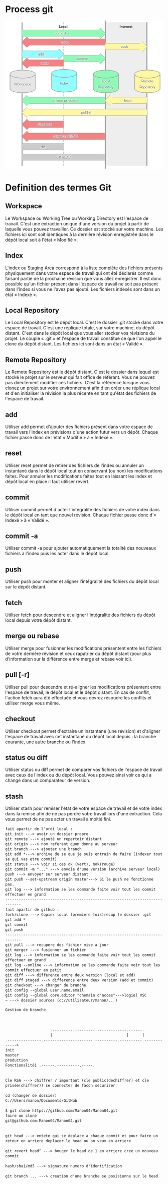 # Process git
![Process git](git.png "git") 

# Definition des termes Git

## Workspace
Le Workspace ou Working Tree ou Working Directory est l'espace de travail. C'est une extraction unique d'une version du projet à partir de laquelle vous pouvez travailler. Ce dossier est stocké sur votre machine. Les fichiers ici sont soit identiques à la dernière révision enregistrée dans le dépôt local soit à l'état « Modifié ».

## Index
L'index ou Staging Area correspond à la liste complète des fichiers présents physiquement dans votre espace de travail qui ont été déclarés comme faisant partie de la prochaine révision que vous allez enregistrer. Il est donc possible qu'un fichier présent dans l'espace de travail ne soit pas présent dans l'index si vous ne l'avez pas ajouté. Les fichiers indexés sont dans un état « Indexé ».

## Local Repository
Le Local Repository est le dépôt local. C'est le dossier .git stocké dans votre espace de travail. C'est une réplique totale, sur votre machine, du dépôt distant. C'est dans le dépôt local que vous aller stocker vos révisions du projet. Le couple « .git » et l'espace de travail constitue ce que l'on appel le clone du dépôt distant. Les fichiers ici sont dans un état « Validé ».

## Remote Repository
Le Remote Repository est le dépôt distant. C'est le dossier dans lequel est stocké le projet sur le serveur qui fait office de référant. Vous ne pouvez pas directement modifier ces fichiers. C'est la référence lorsque vous clonez un projet sur votre environnement afin d'en créer une réplique local et d'en initialiser la révision la plus récente en tant qu'état des fichiers de l'espace de travail.

## add
Utiliser add permet d'ajouter des fichiers présent dans votre espace de travail vers l'index en prévisions d'une action futur vers un dépôt. Chaque fichier passe donc de l'état « Modifié » à « Indexé ».

## reset
Utiliser reset permet de retirer des fichiers de l'index ou annuler un instantané dans le dépôt local tout en conservant (ou non) les modifications faites. Pour annuler les modifications faites tout en laissant les index et dépôt local en place il faut utiliser revert.

## commit
Utiliser commit permet d'acter l'intégralité des fichiers de votre index dans le dépôt local en tant que nouvel révision. Chaque fichier passe donc d'« Indexé » à « Validé ».

## commit -a
Utiliser commit -a pour ajouter automatiquement la totalité des nouveaux fichiers à l'index puis les acter dans le dépôt local.

## push
Utiliser push pour monter et aligner l'intégralité des fichiers du dépôt local sur le dépôt distant.

## fetch
Utiliser fetch pour descendre et aligner l'intégralité des fichiers du dépôt local depuis votre dépôt distant.

## merge ou rebase
Utiliser merge pour fusionner les modifications présentent entre les fichiers de votre dernière révision et ceux rapatrier du dépôt distant (pour plus d'information sur la différence entre merge et rebase voir ici).

## pull [-r]
Utiliser pull pour descendre et ré-aligner les modifications présentent entre l'espace de travail, le dépôt local et le dépôt distant. En cas de conflit, l'action fetch aura été effectuée et vous devrez résoudre les conflits et utiliser merge vous même.

## checkout
Utiliser checkout permet d'extraire un instantané (une révision) et d'aligner l'espace de travail avec cet instantané du dépôt local depuis : la branche courante, une autre branche ou l'index.

## status ou diff
Utiliser status ou diff permet de comparer vos fichiers de l'espace de travail avec ceux de l'index ou du dépôt local. Vous pouvez ainsi voir ce qui a changé dans un comparateur de version.

## stash
Utiliser stash pour remiser l'état de votre espace de travail et de votre index dans la remise afin de ne pas perdre votre travail lors d'une extraction. Cela vous permet de ne pas acter un travail à moitié fini.


```git
fait apartir de l'ordi local :
git init ---> avoir un dossier propre
git remote ---> ajouté un repertoir distant 
git origin ---> nom referent quon donne au serveur 
git branch ---> ajouter une branch
git add *---> archive de se que je suis entrain de faire (indexer tout se qui vas etre commit)
git status ---> voir si ces ok (vert), nok(rouge)
git commit -m "..." ---> envoie d'une version (archive serveur local)
push ---> envoyer sur serveur distant 
git push --set-upstream origin master---> Si le push ne fonctionne pas.
git log ---> information se les commande faite voir tout les commit effectuer en grand
-----------------------------------------------------------------------------
fait apartir de github :
fork/clone ---> Copier local (premiere fois)recup le dossier .git
git add *
git commit
git push
-----------------------------------------------------------------------------
git pull ---> recupere des fichier mise a jour
git merger ---> fusionner un fichier
git log ---> information se les commande faite voir tout les commit effectuer en grand
git log --online ---> information se les commande faite voir tout les commit effectuer en petit
git diff ---> difference entre deux version (local et add)
git diff staged ---> difference entre deux version (add et commit)
git checkout ---> changer de branche
git config --global user.name.email
git config --global core.editor "chemain d'acces"--->logiel VSC
~ ---> dossier sources (c://utilisateur/manon/...)
```
```git
Gestion de branche



                    .---------.---------.-------------.------.
                    |                                 |      |
.---------------.----------------------.----------.----------.------------->
init
master
production
Fonctionalité1 .------.----------.-----.


Cle RSA ---> chiffrer / important (cle public(dechiffrer) et cle privée(chiffrer)) se connecter de facon securiser

cd (changer de dossier)
C://Users/manon/Documents/GitHub

$ git clone https://github.com/Manon04/Manon04.git
faire un clone 
git@github.com:Manon04/Manon04.git


git head ---> entete qui se deplace a chaque commit et pour faire un retour en arriere deplacer le head ou on veux en arriere 

git revert head^ ---> bouger le head de 1 en arriere cree un nouveau commit

hash/sha1/md5 ---> signature numero d'identification

git branch ... ---> creation d'une branche se posisionne sur le head 
```